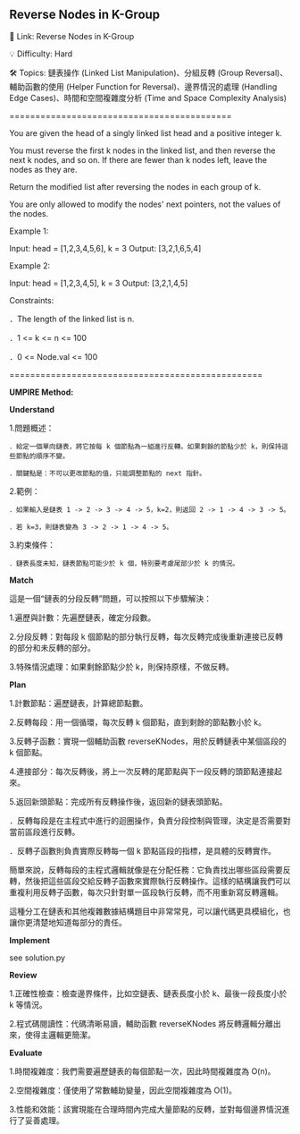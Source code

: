 **Reverse Nodes in K-Group**
-

🔗 Link: Reverse Nodes in K-Group

💡 Difficulty: Hard

🛠️ Topics: 鏈表操作 (Linked List Manipulation)、分組反轉 (Group Reversal)、輔助函數的使用 (Helper Function for Reversal)、邊界情況的處理 (Handling Edge Cases)、時間和空間複雜度分析 (Time and Space Complexity Analysis)

===========================================

You are given the head of a singly linked list head and a positive integer k.

You must reverse the first k nodes in the linked list, and then reverse the next k nodes, and so on. If there are fewer than k nodes left, leave the nodes as they are.

Return the modified list after reversing the nodes in each group of k.

You are only allowed to modify the nodes' next pointers, not the values of the nodes.

Example 1:

Input: head = [1,2,3,4,5,6], k = 3
Output: [3,2,1,6,5,4]

Example 2:

Input: head = [1,2,3,4,5], k = 3
Output: [3,2,1,4,5]

Constraints:

．The length of the linked list is n.

．1 <= k <= n <= 100

．0 <= Node.val <= 100

=================================================

**UMPIRE Method:**

**Understand**

1.問題概述：

    ．給定一個單向鏈表，將它按每 k 個節點為一組進行反轉。如果剩餘的節點少於 k，則保持這些節點的順序不變。
    
    ．關鍵點是：不可以更改節點的值，只能調整節點的 next 指針。

2.範例：

    ．如果輸入是鏈表 1 -> 2 -> 3 -> 4 -> 5，k=2，則返回 2 -> 1 -> 4 -> 3 -> 5。
    
    ．若 k=3，則鏈表變為 3 -> 2 -> 1 -> 4 -> 5。

3.約束條件：

    ．鏈表長度未知，鏈表節點可能少於 k 個，特別要考慮尾部少於 k 的情況。

**Match**

這是一個“鏈表的分段反轉”問題，可以按照以下步驟解決：

1.遍歷與計數：先遍歷鏈表，確定分段數。

2.分段反轉：對每段 k 個節點的部分執行反轉，每次反轉完成後重新連接已反轉的部分和未反轉的部分。

3.特殊情況處理：如果剩餘節點少於 k，則保持原樣，不做反轉。

**Plan**

1.計數節點：遍歷鏈表，計算總節點數。

2.反轉每段：用一個循環，每次反轉 k 個節點，直到剩餘的節點數小於 k。

3.反轉子函數：實現一個輔助函數 reverseKNodes，用於反轉鏈表中某個區段的 k 個節點。

4.連接部分：每次反轉後，將上一次反轉的尾節點與下一段反轉的頭節點連接起來。

5.返回新頭節點：完成所有反轉操作後，返回新的鏈表頭節點。

．反轉每段是在主程式中進行的迴圈操作，負責分段控制與管理，決定是否需要對當前區段進行反轉。

．反轉子函數則負責實際反轉每一個 k 節點區段的指標，是具體的反轉實作。

簡單來說，反轉每段的主程式邏輯就像是在分配任務：它負責找出哪些區段需要反轉，然後把這些區段交給反轉子函數來實際執行反轉操作。這樣的結構讓我們可以重複利用反轉子函數，每次只針對單一區段執行反轉，而不用重新寫反轉邏輯。

這種分工在鏈表和其他複雜數據結構題目中非常常見，可以讓代碼更具模組化，也讓你更清楚地知道每部分的責任。

**Implement**

see solution.py

**Review**

1.正確性檢查：檢查邊界條件，比如空鏈表、鏈表長度小於 k、最後一段長度小於 k 等情況。

2.程式碼閱讀性：代碼清晰易讀，輔助函數 reverseKNodes 將反轉邏輯分離出來，使得主邏輯更簡潔。

**Evaluate**

1.時間複雜度：我們需要遍歷鏈表的每個節點一次，因此時間複雜度為 O(n)。

2.空間複雜度：僅使用了常數輔助變量，因此空間複雜度為 O(1)。

3.性能和效能：該實現能在合理時間內完成大量節點的反轉，並對每個邊界情況進行了妥善處理。

